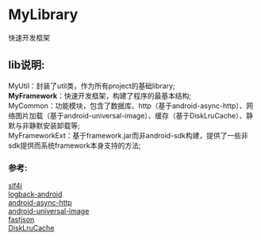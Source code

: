 MyLibrary
========
快速开发框架

lib说明:
-----------------------------------
MyUtil：封装了util类，作为所有project的基础library;<br/>
**MyFramework**：快速开发框架，构建了程序的最基本结构;<br/>
MyCommon：功能模块，包含了数据库、http（基于android-async-http）、网络图片加载（基于android-universal-image）、缓存（基于DiskLruCache）、静默与非静默安装卸载等;<br/>
MyFrameworkExt：基于framework.jar而非android-sdk构建，提供了一些非sdk提供而系统framework本身支持的方法;<br/>

### 参考:
[slf4j](https://github.com/qos-ch/slf4j)<br/>
[logback-android](http://tony19.github.io/logback-android)<br/>
[android-async-http](https://github.com/loopj/android-async-http)<br/>
[android-universal-image](https://github.com/nostra13/Android-Universal-Image-Loader)<br/>
[fastjson](https://github.com/alibaba/fastjson/wiki)<br/>
[DiskLruCache](https://github.com/JakeWharton/DiskLruCache)<br/>



